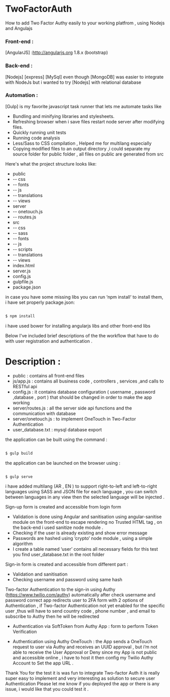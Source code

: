 # TwoFactorAuth
How to add Two Factor Authy easily to your working platfrom , using Nodejs and Angulajs

### Front-end :
[AngularJS] :<http://angularjs.org> 1.8.x (bootstrap) 
### Back-end : 
[Nodejs] 
[express] 
[MySql] even though [MongoDB] was easier to integrate with NodeJs but i wanted to try [Nodejs] with relational database 
### Automation :
[Gulp] is my favorite javascript task runner that lets me automate tasks like 

* Bundling and minifying libraries and stylesheets.
* Refreshing browser when i save files restart node server after modifying files.
* Quickly running unit tests 
* Running code analysis
* Less/Sass to CSS compilation , Helped me for multilang especially
* Copying modified files to an output directory ,i could separate my source folder for public folder , all files on public are  generated from src
 


Here's what the project structure looks like: 
* public
* -- css
* -- fonts
* -- js
* -- translations
* -- views
* server
* -- onetouch.js
* -- routes.js
* src
* -- css
* -- sass
* -- fonts
* -- js
* -- scripts
* -- translations
* -- views
* index.html
* server.js
* config.js
* gulpfile.js
* package.json






in case  you have some missing libs you can run ‘npm install‘ to install them, i have set properly package.json:


```sh

$ npm install 

```

i have used bower for installing angularjs libs and other front-end libs 


Below I've included brief descriptions of the the workflow that have to do with user registration and authentication .




# Description :


- public  :  contains all front-end files 
- js/app.js : contains all business code , controllers , services ,and calls to RESTful api  
- config.js : it contains database configuration ( username , password ,database , port ) that should be changed in order to   make the app working 
- server/routes.js : all the server side api functions and the communication with database
- server/onetouch.js : to implement OneTouch in Two-Factor Authentication
- user_database.txt : mysql database export 






the application can be built using the command :

```sh

$ gulp build

```
the application can be launched on the browser using :
```sh

$ gulp serve

```
i have added multilang  (AR , EN ) to support right-to-left and left-to-right languages using SASS and JSON file for each language , you can switch between languages in any view then the selected language will be injected .


Sign-up form is created and accessible from login form  
- Validation is done using Angular  and sanitisation using angular-sanitise module on the front-end to escape rendering no Trusted HTML tag , on the back-end i used sanitize node module .
- Checking if the user is already existing and show error message
- Passwords are hashed using ‘crypto’ node module , using a simple algorithm 
- I create a table named ‘user’  contains all necessary fields for this test you find  user_database.txt  in the root folder 

Sign-in form is created and accessible from different part :
- Validation and sanitisation 
- Checking username and password using same hash 

Two-factor Authentication to the sign-in using Authy (https://www.twilio.com/authy)
 automatically after check username and password correct app redirects user to  2FA form 
with 2 options of Authentication , if Two-factor Authentication not yet enabled for the specific user ,thus will have to send country code , phone number , and email to subscribe to Authy then he will be redirected
- Authentication via SoftToken from Authy App :  form to perform Token Verification  


- Authentication using Authy OneTouch : the App sends a OneTouch request to user via Authy and receives an UUID approval  , but i’m not able to receive the User Approval or Deny since  my App is not public and accessible online , i have to host it then config my Twilio Authy Account to Set the app URL  .


Thank You for the test it is was fun to integrate Two-factor Auth it is really super easy to implement and very interesting as solution to secure user Authentication 
Please let me know if you deployed the app or there is any issue, i would like that you could test it .









